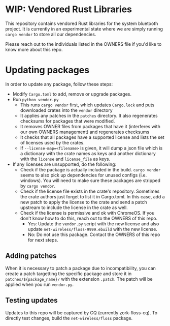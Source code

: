 WIP: Vendored Rust Libraries
===

This repository contains vendored Rust libraries for the system bluetooth
project. It is currently in an experimental state where we are simply running
`cargo vendor` to store all our dependencies.

Please reach out to the individuals listed in the OWNERS file if you'd like to
know more about this repo.

# Updating packages

In order to update any package, follow these steps:

* Modify `Cargo.toml` to add, remove or upgrade packages.
* Run `python vendor.py`
    * This runs `cargo vendor` first, which updates `Cargo.lock` and puts
      downloaded crates into the `vendor` directory
    * It applies any patches in the `patches` directory. It also regenerates
      checksums for packages that were modified.
    * It removes OWNER files from packages that have it (interferes with our own
      OWNERS management) and regenerates checksums
    * It checks that all packages have a supported license and lists the set of
      licenses used by the crates.
    * If `--license-map=<filename>` is given, it will dump a json file which is
      a dictionary with the crate names as keys and another dictionary with the
      `license` and `license_file` as keys.
* If any licenses are unsupported, do the following:
    * Check if the package is actually included in the build. `cargo vendor`
      seems to also pick up dependencies for unused configs (i.e. windows). You
      will need to make sure these packages are stripped by `cargo vendor`.
    * Check if the license file exists in the crate's repository. Sometimes the
      crate authors just forget to list it in Cargo.toml. In this case, add
      a new patch to apply the license to the crate and send a patch upstream to
      include the license in the crate as well.
    * Check if the license is permissive and ok with ChromeOS. If you don't know
      how to do this, reach out to the OWNERS of this repo.
      * Yes: Update the `vendor.py` script with the new license and also update
        `net-wireless/floss-9999.ebuild` with the new license.
      * No: Do not use this package. Contact the OWNERS of this repo for next
        steps.

## Adding patches

When it is necessary to patch a package due to incompatibility, you can create
a patch targetting the specific package and store it in
`patches/${package_name}/` with the extension `.patch`. The patch will be
applied when you run `vendor.py`.

## Testing updates

Updates to this repo will be captured by CQ (currently zork-floss-cq). To
directly test changes, build the `net-wireless/floss` package.
